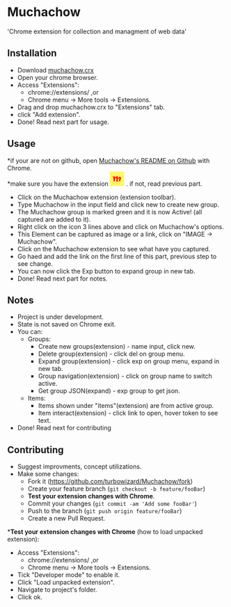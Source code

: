 # Muchachow 
'Chrome extension for collection and managment of web data'  

## Installation
* Download [muchachow.crx](muchachow.crx)
* Open your chrome browser.
* Access "Extensions":
  * chrome://extensions/ ,or
  * Chrome menu -> More tools -> Extensions.
* Drag and drop muchachow.crx to "Extensions" tab.
* click "Add extension".
* Done! Read next part for usage.
## Usage
*if your are not on github, open [Muchachow's README on Github](https://github.com/turbowizard/Muchachow/blob/master/README.md) with Chrome.  
*make sure you have the extension ![](m1616.png) . if not, read previous part.    
* Click on the Muchachow extension (extension toolbar).  
* Type Muchachow in the input field and click new to create new group.  
* The Muchachow group is marked green and it is now Active! (all captured are added to it).    
* Right click on the icon 3 lines above and click on Muchachow's options.  
* This Element can be captured as image or a link, click on "IMAGE -> Muchachow".  
* Click on the Muchachow extension to see what have you captured.  
* Go haed and add the link on the first line of this part, previous step to see change.  
* You can now click the Exp button to expand group in new tab.
* Done! Read next part for notes.  
## Notes
* Project is under development.
* State is not saved on Chrome exit.
* You can:
  * Groups:  
    * Create new groups(extension) - name input, click new.
    * Delete group(extension) - click del on group menu.
    * Expand group(extension) - click exp on group menu, expand in new tab.
    * Group navigation(extension) - click on group name to switch active.
	* Get group JSON(expand) - exp group to get json.
  * Items:
    * Items shown under "items"(extension) are from active group.
    * Item interact(extension) - click link to open, hover token to see text.
* Done! Read next for contributing 
## Contributing
* Suggest improvments, concept utilizations.
* Make some changes:
  * Fork it (https://github.com/turbowizard/Muchachow/fork)
  * Create your feature branch (`git checkout -b feature/fooBar`)
  * __Test your extension changes with Chrome__.
  * Commit your changes (`git commit -am 'Add some fooBar'`)
  * Push to the branch (`git push origin feature/fooBar`)
  * Create a new Pull Request. 

*__Test your extension changes with Chrome__ (how to load unpacked extension):  
* Access "Extensions":
  * chrome://extensions/ ,or
  * Chrome menu -> More tools -> Extensions.
* Tick "Developer mode" to enable it.
* Click "Load unpacked extension".
* Navigate to project's folder.
* Click ok.